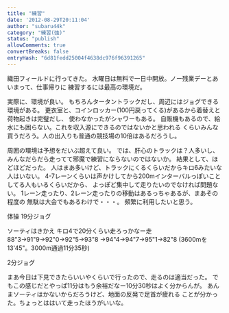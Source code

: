 ```yaml
---
title: "練習"
date: '2012-08-29T20:11:04'
author: "subaru44k"
category: "練習(強)"
status: "publish"
allowComments: true
convertBreaks: false
entryHash: "6d81fedd25004f4638dc976f96391265"
---
```

織田フィールドに行ってきた。
水曜日は無料で一日中開放。ノー残業デーとあいまって、仕事帰りに
練習するには最高の環境だ。

実際に、環境が良い。
もちろんタータントラックだし、周辺にはジョグできる環境がある。
更衣室と、コインロッカー(100円戻ってくる)があるから着替えと荷物起きは完璧だし、
使わなかったがシャワーもある。
自販機もあるので、給水にも困らない。これを収入源にできるのではないかと思われる
くらいみんな買うだろう。人の出入りも普通の競技場の10倍はあるだろうし。

周囲の環境は予想をだいぶ超えて良い。
では、肝心のトラックは？人多いし、みんなだらだら走ってて邪魔で練習にならないのではないか。
結果として、ほどほどだった。
人はまあ多いけど、トラックにくるくらいだからキロ6みたいな人はいない。
4-7レーンくらいは声かけしてから200mインターバルっぽいことしてる人もいるくらいだから、
よっぽど集中して走りたいのでなければ問題ない。
1レーン走ったり、2レーン走ったりの移動はあるっちゃあるが、まあその程度の
無駄は大会でもあるわけで・・・。
頻繁に利用したいと思う。


体操
19分ジョグ

ソーティはきかえ
キロ4で20分くらい走ろっかなー走
88"3→91"9→92"0→92"5→93"8
→94"4→94"7→95"1→82"8
(3600mを13'45"。3000m通過11分35秒)

2分ジョグ

まあ今日は下見できたらいいやくらいで行ったので、走るのは適当だった。
でもこの感じだとやっぱ11分はもう余裕だなー10分30秒はよく分からんが。
あんまソーティはかないからだろうけど、地面の反発で足首が疲れる
ことが分かった。ちょっとははいて走ったほうがいいな。
